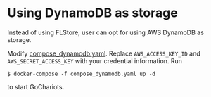 # Using DynamoDB as storage

Instead of using FLStore, user can opt for using AWS DynamoDB as storage.

Modify [compose_dynamodb.yaml](../deploy/compose_dynamodb.yaml). Replace `AWS_ACCESS_KEY_ID` and `AWS_SECRET_ACCESS_KEY` with your credential information. Run

    $ docker-compose -f compose_dynamodb.yaml up -d

to start GoChariots.